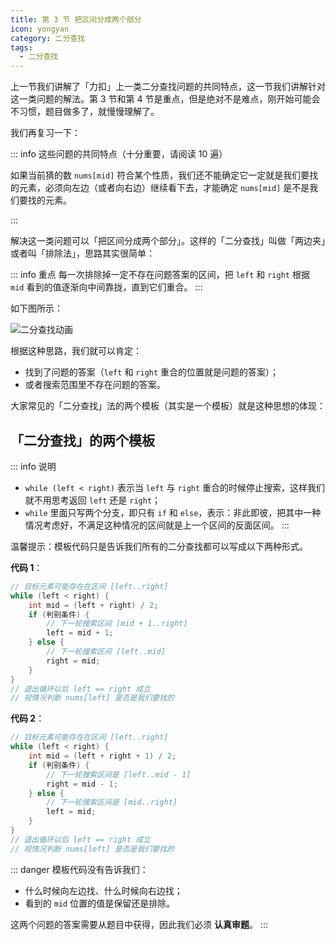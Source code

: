 ```yaml
---
title: 第 3 节 把区间分成两个部分
icon: yongyan
category: 二分查找
tags:
  - 二分查找
---
```


上一节我们讲解了「力扣」上一类二分查找问题的共同特点，这一节我们讲解针对这一类问题的解法。第 3 节和第 4 节是重点，但是绝对不是难点，刚开始可能会不习惯，题目做多了，就慢慢理解了。

我们再复习一下：

::: info 这些问题的共同特点（十分重要，请阅读 10 遍）

如果当前猜的数 `nums[mid]` 符合某个性质，我们还不能确定它一定就是我们要找的元素，必须向左边（或者向右边）继续看下去，才能确定 `nums[mid]` 是不是我们要找的元素。

:::

解决这一类问题可以「把区间分成两个部分」。这样的「二分查找」叫做「两边夹」或者叫「排除法」，思路其实很简单：

::: info 重点
每一次排除掉一定不存在问题答案的区间，把 `left` 和 `right` 根据 `mid` 看到的值逐渐向中间靠拢，直到它们重合。
:::

如下图所示：

![二分查找动画](https://tva1.sinaimg.cn/large/008i3skNgy1gxavzkufbmg30u00gwwjo.gif)

根据这种思路，我们就可以肯定：

+ 找到了问题的答案（`left` 和 `right` 重合的位置就是问题的答案）；
+ 或者搜索范围里不存在问题的答案。

大家常见的「二分查找」法的两个模板（其实是一个模板）就是这种思想的体现：

## 「二分查找」的两个模板

::: info  说明
+ `while (left < right)` 表示当 `left` 与 `right` 重合的时候停止搜索，这样我们就不用思考返回 `left` 还是 `right`；
+ `while` 里面只写两个分支，即只有 `if` 和 `else`，表示：非此即彼，把其中一种情况考虑好，不满足这种情况的区间就是上一个区间的反面区间。
:::

温馨提示：模板代码只是告诉我们所有的二分查找都可以写成以下两种形式。


**代码 1**：

```java
// 目标元素可能存在在区间 [left..right]
while (left < right) {
    int mid = (left + right) / 2;
    if (判别条件) {
        // 下一轮搜索区间 [mid + 1..right]
        left = mid + 1;
    } else {
        // 下一轮搜索区间 [left..mid]
        right = mid;
    }
}
// 退出循环以后 left == right 成立
// 视情况判断 nums[left] 是否是我们要找的
```

**代码 2**：

```java
// 目标元素可能存在在区间 [left..right]
while (left < right) {
    int mid = (left + right + 1) / 2;
    if (判别条件) {
        // 下一轮搜索区间是 [left..mid - 1]
        right = mid - 1;
    } else {
        // 下一轮搜索区间是 [mid..right]
        left = mid;
    }
}
// 退出循环以后 left == right 成立
// 视情况判断 nums[left] 是否是我们要找的
```



::: danger 模板代码没有告诉我们：
+ 什么时候向左边找、什么时候向右边找；
+ 看到的 `mid` 位置的值是保留还是排除。  

这两个问题的答案需要从题目中获得，因此我们必须 **认真审题**。
:::





